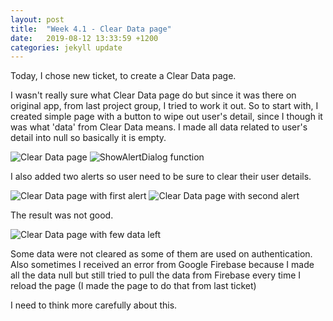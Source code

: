 ```yaml
---
layout: post
title:  "Week 4.1 - Clear Data page"
date:   2019-08-12 13:33:59 +1200
categories: jekyll update
---
```


Today, I chose new ticket, to create a Clear Data page.

I wasn't really sure what Clear Data page do but since it was there on original app, from last project group, I tried to work it out.
So to start with, I created simple page with a button to wipe out user's detail, since I though it was what 'data' from Clear Data means.
I made all data related to user's detail into null so basically it is empty.

![Clear Data page](/assets/img/Week_4_1_1.png)
![ShowAlertDialog function](/assets/img/Week_4_1_2.png)

I also added two alerts so user need to be sure to clear their user details.

![Clear Data page with first alert](/assets/img/Week_4_1_3.png)
![Clear Data page with second alert](/assets/img/Week_4_1_4.png)

The result was not good.

![Clear Data page with few data left](/assets/img/Week_4_1_5.png)

Some data were not cleared as some of them are used on authentication.
Also sometimes I received an error from Google Firebase because I made all the data null but still tried to pull the data from Firebase every time I reload the page
(I made the page to do that from last ticket)

I need to think more carefully about this.